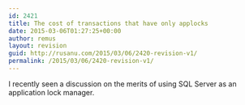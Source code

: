 ```yaml
---
id: 2421
title: The cost of transactions that have only applocks
date: 2015-03-06T01:27:25+00:00
author: remus
layout: revision
guid: http://rusanu.com/2015/03/06/2420-revision-v1/
permalink: /2015/03/06/2420-revision-v1/
---
```

I recently seen a discussion on the merits of using SQL Server as an application lock manager.
